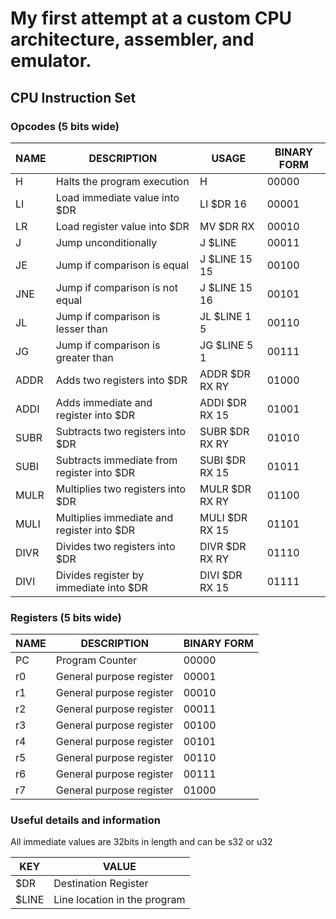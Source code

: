 # My first attempt at a custom CPU architecture, assembler, and emulator.

## CPU Instruction Set

### Opcodes (5 bits wide)

| NAME  | DESCRIPTION                                       | USAGE                          | BINARY FORM |
|-------|---------------------------------------------------|--------------------------------|-------------|
| H     | Halts the program execution                       | H                              | 00000       |
| LI    | Load immediate value into $DR                    | LI $DR 16                      | 00001       |
| LR    | Load register value into $DR                     | MV $DR RX                      | 00010       |
| J     | Jump unconditionally                              | J $LINE                        | 00011       |
| JE    | Jump if comparison is equal                       | J $LINE 15 15                  | 00100       |
| JNE   | Jump if comparison is not equal                   | J $LINE 15 16                  | 00101       |
| JL    | Jump if comparison is lesser than                 | JL $LINE 1 5                   | 00110       |
| JG    | Jump if comparison is greater than                | JG $LINE 5 1                   | 00111       |
| ADDR  | Adds two registers into $DR                       | ADDR $DR RX RY                 | 01000       |
| ADDI  | Adds immediate and register into $DR             | ADDI $DR RX 15                 | 01001       |
| SUBR  | Subtracts two registers into $DR                 | SUBR $DR RX RY                 | 01010       |
| SUBI  | Subtracts immediate from register into $DR       | SUBI $DR RX 15                 | 01011       |
| MULR  | Multiplies two registers into $DR                | MULR $DR RX RY                 | 01100       |
| MULI  | Multiplies immediate and register into $DR       | MULI $DR RX 15                 | 01101       |
| DIVR  | Divides two registers into $DR                   | DIVR $DR RX RY                 | 01110       |
| DIVI  | Divides register by immediate into $DR           | DIVI $DR RX 15                 | 01111       |

### Registers (5 bits wide)

| NAME  | DESCRIPTION                                      | BINARY FORM |
|-------|--------------------------------------------------|-------------|
| PC    | Program Counter                                 | 00000       |
| r0    | General purpose register                        | 00001       |
| r1    | General purpose register                        | 00010       |
| r2    | General purpose register                        | 00011       |
| r3    | General purpose register                        | 00100       |
| r4    | General purpose register                        | 00101       |
| r5    | General purpose register                        | 00110       |
| r6    | General purpose register                        | 00111       |
| r7    | General purpose register                        | 01000       |

### Useful details and information

All immediate values are 32bits in length and can be s32 or u32

| KEY   | VALUE                              |
|-------|------------------------------------|
| $DR   | Destination Register              |
| $LINE | Line location in the program      |

